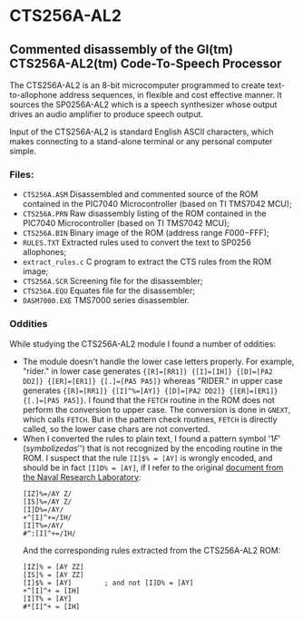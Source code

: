 # CTS256A-AL2

## Commented disassembly of the GI(tm) CTS256A-AL2(tm) Code-To-Speech Processor

The CTS256A-AL2 is an 8-bit microcomputer programmed to create text-to-allophone address sequences, in flexible and cost effective manner. It sources the SP0256A-AL2 which is a speech synthesizer whose output drives an audio amplifier to produce speech output.

Input of the CTS256A-AL2 is standard English ASCII characters, which makes connecting to a stand-alone terminal or any personal computer simple.


### Files:
- `CTS256A.ASM` Disassembled and commented source of the ROM contained in the PIC7040 Microcontroller (based on TI TMS7042 MCU);
- `CTS256A.PRN` Raw disassembly listing of the ROM contained in the PIC7040 Microcontroller (based on TI TMS7042 MCU);
- `CTS256A.BIN` Binary image of the ROM (address range $F000-$FFF);
- `RULES.TXT`   Extracted rules used to convert the text to SP0256 allophones;
- `extract_rules.c` C program to extract the CTS rules from the ROM image;
- `CTS256A.SCR` Screening file for the disassembler;
- `CTS256A.EQU` Equates file for the disassembler;
- `DASM7000.EXE` TMS7000 series disassembler.


### Oddities

While studying the CTS256A-AL2 module I found a number of oddities:
- The module doesn't handle the lower case letters properly. For example, "rider." in lower case generates `{[R]=[RR1]} {[I]=[IH]}
{[D]=[PA2 DD2]} {[ER]=[ER1]} {[.]=[PA5 PA5]}` whereas "RIDER." in upper case generates `{[R]=[RR1]} {[I]^%=[AY]} {[D]=[PA2 DD2]}
{[ER]=[ER1]} {[.]=[PA5 PA5]}`. I found that the `FETCH` routine in the ROM does not perform the conversion to upper case. The
conversion is done in `GNEXT`, which calls `FETCH`. But in the pattern check routines, `FETCH` is directly called, so the lower case
chars are not converted.
- When I converted the rules to plain text, I found a pattern symbol '$1F' (symbolized as '$') that is not
recognized by the encoding routine in the ROM. I suspect that the rule `[I]$% = [AY]` is wrongly encoded, and should be in fact
`[I]D% = [AY]`, if I refer to the original
[document from the Naval Research Laboratory](https://apps.dtic.mil/sti/pdfs/ADA021929.pdf):
	````
	[IZ]%=/AY Z/
	[IS]%=/AY Z/
	[I]D%=/AY/
	+^[I]^+=/IH/
	[I]T%=/AY/
	#^:[I]^+=/IH/
	````
  And the corresponding rules extracted from the CTS256A-AL2 ROM:
	````
	[IZ]% = [AY ZZ]
	[IS]% = [AY ZZ]
	[I]$% = [AY]		; and not [I]D% = [AY]
	+^[I]^+ = [IH]
	[I]T% = [AY]
	#*[I]^+ = [IH]
	````


